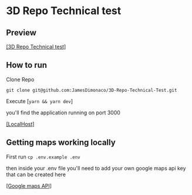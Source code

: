 # 3D Repo Technical test


## Preview


[[3D Repo Technical test]](https://3-d-repo-technical-test.vercel.app/)

## How to run

Clone Repo 

`git clone git@github.com:JamesDimonaco/3D-Repo-Technical-Test.git`


Execute [`yarn && yarn dev`]

you'll find the application running on port 3000

[[LocalHost]](http://localhost:3000/)


## Getting maps working locally 

First run `cp .env.example .env`

then inside your .env file you'll need to add your own google maps api key that can be created here

[[Google maps API]](https://mapsplatform.google.com/)

